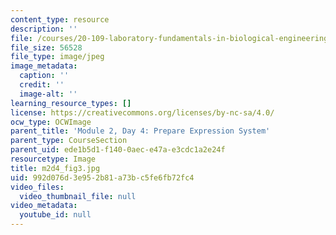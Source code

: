 ```yaml
---
content_type: resource
description: ''
file: /courses/20-109-laboratory-fundamentals-in-biological-engineering-spring-2010/992d076d3e952b81a73bc5fe6fb72fc4_m2d4_fig3.jpg
file_size: 56528
file_type: image/jpeg
image_metadata:
  caption: ''
  credit: ''
  image-alt: ''
learning_resource_types: []
license: https://creativecommons.org/licenses/by-nc-sa/4.0/
ocw_type: OCWImage
parent_title: 'Module 2, Day 4: Prepare Expression System'
parent_type: CourseSection
parent_uid: ede1b5d1-f140-0aec-e47a-e3cdc1a2e24f
resourcetype: Image
title: m2d4_fig3.jpg
uid: 992d076d-3e95-2b81-a73b-c5fe6fb72fc4
video_files:
  video_thumbnail_file: null
video_metadata:
  youtube_id: null
---
```

